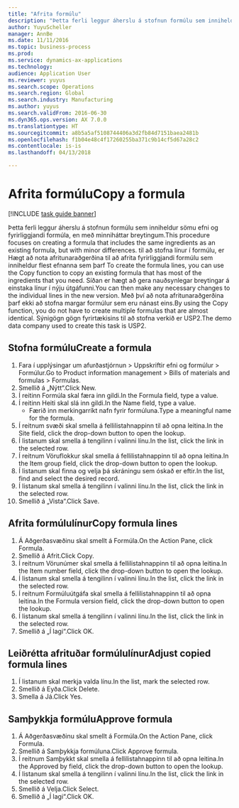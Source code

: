 ```yaml
--- 
title: "Afrita formúlu"
description: "Þetta ferli leggur áherslu á stofnun formúlu sem inniheldur sömu efni og fyrirliggjandi formúla, en með minniháttar breytingum."
author: YuyuScheller
manager: AnnBe
ms.date: 11/11/2016
ms.topic: business-process
ms.prod: 
ms.service: dynamics-ax-applications
ms.technology: 
audience: Application User
ms.reviewer: yuyus
ms.search.scope: Operations
ms.search.region: Global
ms.search.industry: Manufacturing
ms.author: yuyus
ms.search.validFrom: 2016-06-30
ms.dyn365.ops.version: AX 7.0.0
ms.translationtype: HT
ms.sourcegitcommit: a8b5a5af5108744406a3d2fb84d7151baea2481b
ms.openlocfilehash: f1b04e48c4f17260255ba371c9b14cf5d67a28c2
ms.contentlocale: is-is
ms.lasthandoff: 04/13/2018

---
```

# <a name="copy-a-formula"></a><span data-ttu-id="49ce9-103">Afrita formúlu</span><span class="sxs-lookup"><span data-stu-id="49ce9-103">Copy a formula</span></span>

[!INCLUDE [task guide banner](../../includes/task-guide-banner.md)]

<span data-ttu-id="49ce9-104">Þetta ferli leggur áherslu á stofnun formúlu sem inniheldur sömu efni og fyrirliggjandi formúla, en með minniháttar breytingum.</span><span class="sxs-lookup"><span data-stu-id="49ce9-104">This procedure focuses on creating a formula that includes the same ingredients as an existing formula, but with minor differences.</span></span> <span data-ttu-id="49ce9-105">til að stofna línur í formúlu, er Hægt að nota afritunaraðgerðina til að afrita fyrirliggjandi formúlu sem inniheldur flest efnanna sem þarf </span><span class="sxs-lookup"><span data-stu-id="49ce9-105">To create the formula lines, you can use the Copy function to copy an existing formula that has most of the ingredients that you need.</span></span> <span data-ttu-id="49ce9-106">Síðan er hægt að gera nauðsynlegar breytingar á einstaka línur í nýju útgáfunni.</span><span class="sxs-lookup"><span data-stu-id="49ce9-106">You can then make any necessary changes to the individual lines in the new version.</span></span> <span data-ttu-id="49ce9-107">Með því að nota afritunaraðgerðina þarf ekki að stofna margar formúlur sem eru nánast eins.</span><span class="sxs-lookup"><span data-stu-id="49ce9-107">By using the Copy function, you do not have to create multiple formulas that are almost identical.</span></span> <span data-ttu-id="49ce9-108">Sýnigögn gögn fyrirtækisins til að stofna verkið er USP2.</span><span class="sxs-lookup"><span data-stu-id="49ce9-108">The demo data company used to create this task is USP2.</span></span>


## <a name="create-a-formula"></a><span data-ttu-id="49ce9-109">Stofna formúlu</span><span class="sxs-lookup"><span data-stu-id="49ce9-109">Create a formula</span></span>
1. <span data-ttu-id="49ce9-110">Fara í upplýsingar um afurðastjórnun > Uppskriftir efni og formúlur > Formúlur.</span><span class="sxs-lookup"><span data-stu-id="49ce9-110">Go to Product information management > Bills of materials and formulas > Formulas.</span></span>
2. <span data-ttu-id="49ce9-111">Smellið á „Nýtt“.</span><span class="sxs-lookup"><span data-stu-id="49ce9-111">Click New.</span></span>
3. <span data-ttu-id="49ce9-112">Í reitinn Formúla skal færa inn gildi.</span><span class="sxs-lookup"><span data-stu-id="49ce9-112">In the Formula field, type a value.</span></span>
4. <span data-ttu-id="49ce9-113">Í reitinn Heiti skal slá inn gildi.</span><span class="sxs-lookup"><span data-stu-id="49ce9-113">In the Name field, type a value.</span></span>
    * <span data-ttu-id="49ce9-114">Færið inn merkingarríkt nafn fyrir formúluna.</span><span class="sxs-lookup"><span data-stu-id="49ce9-114">Type a meaningful name for the formula.</span></span>  
5. <span data-ttu-id="49ce9-115">Í reitnum svæði skal smella á fellilistahnappinn til að opna leitina.</span><span class="sxs-lookup"><span data-stu-id="49ce9-115">In the Site field, click the drop-down button to open the lookup.</span></span>
6. <span data-ttu-id="49ce9-116">Í listanum skal smella á tengilinn í valinni línu.</span><span class="sxs-lookup"><span data-stu-id="49ce9-116">In the list, click the link in the selected row.</span></span>
7. <span data-ttu-id="49ce9-117">Í reitnum Vöruflokkur skal smella á fellilistahnappinn til að opna leitina.</span><span class="sxs-lookup"><span data-stu-id="49ce9-117">In the Item group field, click the drop-down button to open the lookup.</span></span>
8. <span data-ttu-id="49ce9-118">Í listanum skal finna og velja þá skráningu sem óskað er eftir.</span><span class="sxs-lookup"><span data-stu-id="49ce9-118">In the list, find and select the desired record.</span></span>
9. <span data-ttu-id="49ce9-119">Í listanum skal smella á tengilinn í valinni línu.</span><span class="sxs-lookup"><span data-stu-id="49ce9-119">In the list, click the link in the selected row.</span></span>
10. <span data-ttu-id="49ce9-120">Smellið á „Vista“.</span><span class="sxs-lookup"><span data-stu-id="49ce9-120">Click Save.</span></span>

## <a name="copy-formula-lines"></a><span data-ttu-id="49ce9-121">Afrita formúlulínur</span><span class="sxs-lookup"><span data-stu-id="49ce9-121">Copy formula lines</span></span>
1. <span data-ttu-id="49ce9-122">Á Aðgerðasvæðinu skal smellt á Formúla.</span><span class="sxs-lookup"><span data-stu-id="49ce9-122">On the Action Pane, click Formula.</span></span>
2. <span data-ttu-id="49ce9-123">Smellið á Afrit.</span><span class="sxs-lookup"><span data-stu-id="49ce9-123">Click Copy.</span></span>
3. <span data-ttu-id="49ce9-124">Í reitnum Vörunúmer skal smella á fellilistahnappinn til að opna leitina.</span><span class="sxs-lookup"><span data-stu-id="49ce9-124">In the Item number field, click the drop-down button to open the lookup.</span></span>
4. <span data-ttu-id="49ce9-125">Í listanum skal smella á tengilinn í valinni línu.</span><span class="sxs-lookup"><span data-stu-id="49ce9-125">In the list, click the link in the selected row.</span></span>
5. <span data-ttu-id="49ce9-126">Í reitnum Formúluútgáfa skal smella á fellilistahnappinn til að opna leitina.</span><span class="sxs-lookup"><span data-stu-id="49ce9-126">In the Formula version field, click the drop-down button to open the lookup.</span></span>
6. <span data-ttu-id="49ce9-127">Í listanum skal smella á tengilinn í valinni línu.</span><span class="sxs-lookup"><span data-stu-id="49ce9-127">In the list, click the link in the selected row.</span></span>
7. <span data-ttu-id="49ce9-128">Smellið á „Í lagi“.</span><span class="sxs-lookup"><span data-stu-id="49ce9-128">Click OK.</span></span>

## <a name="adjust-copied-formula-lines"></a><span data-ttu-id="49ce9-129">Leiðrétta afrituðar formúlulínur</span><span class="sxs-lookup"><span data-stu-id="49ce9-129">Adjust copied formula lines</span></span>
1. <span data-ttu-id="49ce9-130">Í listanum skal merkja valda línu.</span><span class="sxs-lookup"><span data-stu-id="49ce9-130">In the list, mark the selected row.</span></span>
2. <span data-ttu-id="49ce9-131">Smellið á Eyða.</span><span class="sxs-lookup"><span data-stu-id="49ce9-131">Click Delete.</span></span>
3. <span data-ttu-id="49ce9-132">Smella á Já.</span><span class="sxs-lookup"><span data-stu-id="49ce9-132">Click Yes.</span></span>

## <a name="approve-formula"></a><span data-ttu-id="49ce9-133">Samþykkja formúlu</span><span class="sxs-lookup"><span data-stu-id="49ce9-133">Approve formula</span></span>
1. <span data-ttu-id="49ce9-134">Á Aðgerðasvæðinu skal smellt á Formúla.</span><span class="sxs-lookup"><span data-stu-id="49ce9-134">On the Action Pane, click Formula.</span></span>
2. <span data-ttu-id="49ce9-135">Smellið á Samþykkja formúluna.</span><span class="sxs-lookup"><span data-stu-id="49ce9-135">Click Approve formula.</span></span>
3. <span data-ttu-id="49ce9-136">Í reitnum Samþykkt skal smella á fellilistahnappinn til að opna leitina.</span><span class="sxs-lookup"><span data-stu-id="49ce9-136">In the Approved by field, click the drop-down button to open the lookup.</span></span>
4. <span data-ttu-id="49ce9-137">Í listanum skal smella á tengilinn í valinni línu.</span><span class="sxs-lookup"><span data-stu-id="49ce9-137">In the list, click the link in the selected row.</span></span>
5. <span data-ttu-id="49ce9-138">Smellið á Velja.</span><span class="sxs-lookup"><span data-stu-id="49ce9-138">Click Select.</span></span>
6. <span data-ttu-id="49ce9-139">Smellið á „Í lagi“.</span><span class="sxs-lookup"><span data-stu-id="49ce9-139">Click OK.</span></span>


